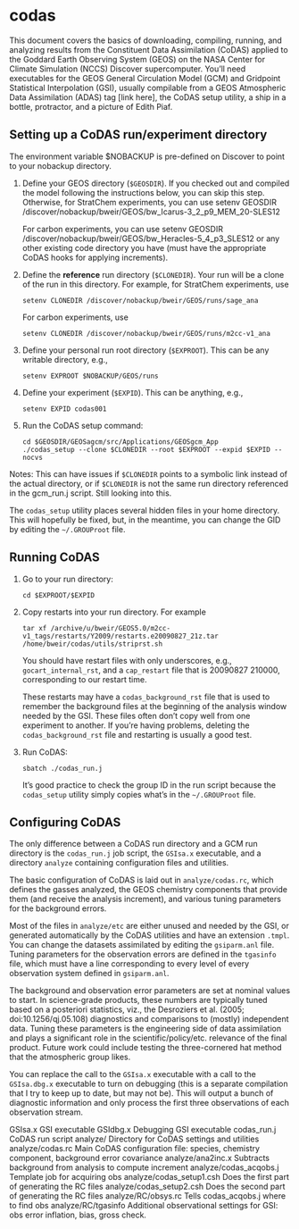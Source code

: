 # codas
This document covers the basics of downloading, compiling, running, and analyzing
results from the Constituent Data Assimilation (CoDAS) applied to the Goddard Earth Observing
System (GEOS) on the NASA Center for Climate Simulation (NCCS) Discover supercomputer. You’ll
need executables for the GEOS General Circulation Model (GCM) and Gridpoint Statistical
Interpolation (GSI), usually compilable from a GEOS Atmospheric Data Assimilation (ADAS)
tag [link here], the CoDAS setup utility, a ship in a bottle, protractor, and a picture
of Edith Piaf.

## Setting up a CoDAS run/experiment directory
The environment variable $NOBACKUP is pre-defined on Discover to point to your nobackup directory.

1. Define your GEOS directory (```$GEOSDIR```). If you checked out and compiled the model
    following the instructions below, you can skip this step. Otherwise, for StratChem
    experiments, you can use
        setenv GEOSDIR /discover/nobackup/bweir/GEOS/bw_Icarus-3_2_p9_MEM_20-SLES12
 
    For carbon experiments, you can use
        setenv GEOSDIR /discover/nobackup/bweir/GEOS/bw_Heracles-5_4_p3_SLES12
    or any other existing code directory you have (must have the appropriate CoDAS hooks for applying increments).

2. Define the **reference** run directory (```$CLONEDIR```). Your run will be a clone of the
    run in this directory. For example, for StratChem experiments, use
    ```
    setenv CLONEDIR /discover/nobackup/bweir/GEOS/runs/sage_ana
    ```
    
    For carbon experiments, use
    ```
    setenv CLONEDIR /discover/nobackup/bweir/GEOS/runs/m2cc-v1_ana
    ```

3. Define your personal run root directory (```$EXPROOT```). This can be any writable directory, e.g.,
    ```
    setenv EXPROOT $NOBACKUP/GEOS/runs
    ```

4. Define your experiment (```$EXPID```). This can be anything, e.g.,
    ```
    setenv EXPID codas001
    ```

5. Run the CoDAS setup command:
    ```
    cd $GEOSDIR/GEOSagcm/src/Applications/GEOSgcm_App
    ./codas_setup --clone $CLONEDIR --root $EXPROOT --expid $EXPID --nocvs
    ```

Notes: This can have issues if ```$CLONEDIR``` points to a symbolic link instead of the actual directory,
or if ```$CLONEDIR``` is not the same run directory referenced in the gcm_run.j script. Still looking into this.

The ```codas_setup``` utility places several hidden files in your home directory. This will hopefully be fixed,
but, in the meantime, you can change the GID by editing the ```~/.GROUProot``` file.

## Running CoDAS
1. Go to your run directory:
    ```
    cd $EXPROOT/$EXPID
    ```

2. Copy restarts into your run directory. For example
    ```
    tar xf /archive/u/bweir/GEOS5.0/m2cc-v1_tags/restarts/Y2009/restarts.e20090827_21z.tar
    /home/bweir/codas/utils/striprst.sh
    ```
    You should have restart files with only underscores, e.g., ```gocart_internal_rst```, and a ```cap_restart```
    file that is 20090827 210000, corresponding to our restart time.
        
    These restarts may have a ```codas_background_rst``` file that is used to remember the background files at the beginning of the analysis window needed by the GSI. These files often don’t copy well from one experiment to another. If you’re having problems, deleting the ```codas_background_rst``` file and restarting is usually a good test.
        
3. Run CoDAS:
    ```
    sbatch ./codas_run.j
    ```
    It’s good practice to check the group ID in the run script because the ```codas_setup``` utility simply copies what’s in the ```~/.GROUProot``` file.

## Configuring CoDAS
The only difference between a CoDAS run directory and a GCM run directory is the ```codas_run.j``` job script, the ```GSIsa.x``` executable, and a directory ```analyze``` containing configuration files and utilities.

The basic configuration of CoDAS is laid out in ```analyze/codas.rc```, which defines the gasses analyzed, the GEOS chemistry components that provide them (and receive the analysis increment), and various tuning parameters for the background errors.

Most of the files in ```analyze/etc``` are either unused and needed by the GSI, or generated automatically by the CoDAS utilities and have an extension ```.tmpl```. You can change the datasets assimilated by editing the ```gsiparm.anl``` file. Tuning parameters for the observation errors are defined in the ```tgasinfo``` file, which must have a line corresponding to every level of every observation system defined in ```gsiparm.anl```.

The background and observation error parameters are set at nominal values to start. In science-grade products, these numbers are typically tuned based on a posteriori statistics, viz., the Desroziers et al. (2005; doi:10.1256/qj.05.108) diagnostics and comparisons to (mostly) independent data. Tuning these parameters is the engineering side of data assimilation and plays a significant role in the scientific/policy/etc. relevance of the final product. Future work could include testing the three-cornered hat method that the atmospheric group likes.

You can replace the call to the ```GSIsa.x``` executable with a call to the ```GSIsa.dbg.x``` executable to turn on debugging (this is a separate compilation that I try to keep up to date, but may not be). This will output a bunch of diagnostic information and only process the first three observations of each observation stream.

GSIsa.x
GSI executable
GSIdbg.x
Debugging GSI executable
codas_run.j
CoDAS run script
analyze/
Directory for CoDAS settings and utilities
analyze/codas.rc
Main CoDAS configuration file: species, chemistry component, background error covariance
analyze/ana2inc.x
Subtracts background from analysis to compute increment
analyze/codas_acqobs.j
Template job for acquiring obs
analyze/codas_setup1.csh
Does the first part of generating the RC files
analyze/codas_setup2.csh
Does the second part of generating the RC files
analyze/RC/obsys.rc
Tells codas_acqobs.j where to find obs
analyze/RC/tgasinfo
Additional observational settings for GSI: obs error inflation, bias, gross check.

